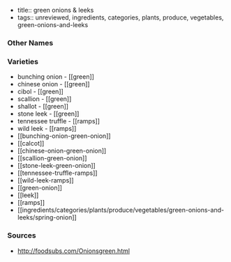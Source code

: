 - title:: green onions & leeks
- tags:: unreviewed, ingredients, categories, plants, produce, vegetables, green-onions-and-leeks


### Other Names


### Varieties

* bunching onion - [[green]]
* chinese onion - [[green]]
* cibol - [[green]]
* scallion - [[green]]
* shallot - [[green]]
* stone leek - [[green]]
* tennessee truffle - [[ramps]]
* wild leek - [[ramps]]
* [[bunching-onion-green-onion]]
* [[calcot]]
* [[chinese-onion-green-onion]]
* [[scallion-green-onion]]
* [[stone-leek-green-onion]]
* [[tennessee-truffle-ramps]]
* [[wild-leek-ramps]]
* [[green-onion]]
* [[leek]]
* [[ramps]]
* [[ingredients/categories/plants/produce/vegetables/green-onions-and-leeks/spring-onion]]

### Sources
* http://foodsubs.com/Onionsgreen.html
